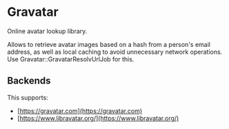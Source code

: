 # Gravatar

Online avatar lookup library.

Allows to retrieve avatar images based on a hash from a person's email address,
as well as local caching to avoid unnecessary network operations.
Use Gravatar::GravatarResolvUrlJob for this.

## Backends

This supports:

* [https://gravatar.com](https://gravatar.com)
* [https://www.libravatar.org/](https://www.libravatar.org/)
